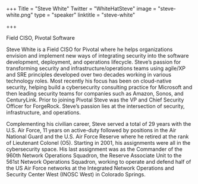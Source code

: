 +++
Title = "Steve White"
Twitter = "WhiteHatSteve"
image = "steve-white.png"
type = "speaker"
linktitle = "steve-white"

+++

Field CISO, Pivotal Software

Steve White is a Field CISO for Pivotal where he helps organizations envision and implement new ways of integrating security into the software development, deployment, and operations lifecycle. Steve’s passion for transforming security and infrastructure/operations teams using agile/XP and SRE principles developed over two decades working in various technology roles. Most recently his focus has been on cloud-native security, helping build a cybersecurity consulting practice for Microsoft and then leading security teams for companies such as Amazon, Sonos, and CenturyLink. Prior to joining Pivotal Steve was the VP and Chief Security Officer for ForgeRock. Steve’s passion lies at the intersection of security, infrastructure, and operations.

Complementing his civilian career, Steve served a total of 29 years with the U.S. Air Force, 11 years on active-duty followed by positions in the Air National Guard and the U.S. Air Force Reserve where he retired at the rank of Lieutenant Colonel (O5). Starting in 2001, his assignments were all in the cybersecurity space. His last assignment was as the Commander of the 960th Network Operations Squadron, the Reserve Associate Unit to the 561st Network Operations Squadron, working to operate and defend half of the US Air Force networks at the Integrated Network Operations and Security Center West (INOSC West) in Colorado Springs.
